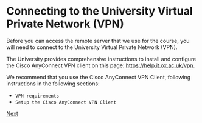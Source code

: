 # Connecting to the University Virtual Private Network (VPN)

Before you can access the remote server that we use for the course,
you will need to connect to the University Virtual Private Network (VPN).

The University provides comprehensive instructions to install and configure
the Cisco AnyConnect VPN client on this page:
<https://help.it.ox.ac.uk/vpn>.

We recommend that you use the Cisco AnyConnect VPN Client, following instructions in the following sections:

- `VPN requirements`
- `Setup the Cisco AnyConnect VPN Client`

[Next](ssh_ccb.md)
